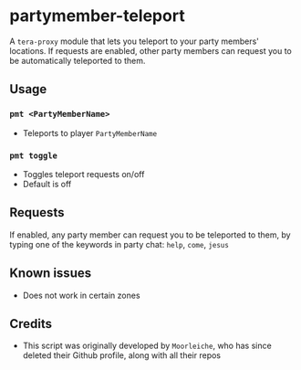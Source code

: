 # partymember-teleport
A `tera-proxy` module that lets you teleport to your party members' locations. If requests are enabled, other party members can request you to be automatically teleported to them.

## Usage
### `pmt <PartyMemberName>`
- Teleports to player `PartyMemberName`
### `pmt toggle`
- Toggles teleport requests on/off
- Default is off

## Requests
If enabled, any party member can request you to be teleported to them, by typing one of the keywords in party chat:
`help`, `come`, `jesus`

## Known issues
- Does not work in certain zones

## Credits
- This script was originally developed by `Moorleiche`, who has since deleted their Github profile, along with all their repos
